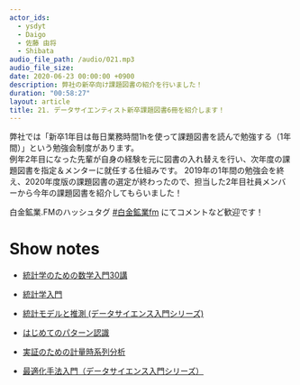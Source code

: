 ```yaml
---
actor_ids:
  - ysdyt
  - Daigo
  - 佐藤 由将
  - Shibata
audio_file_path: /audio/021.mp3
audio_file_size:
date: 2020-06-23 00:00:00 +0900
description: 弊社の新卒向け課題図書の紹介を行いました！
duration: "00:58:27"
layout: article
title: 21. データサイエンティスト新卒課題図書6冊を紹介します！
---
```

弊社では「新卒1年目は毎日業務時間1hを使って課題図書を読んで勉強する（1年間）」という勉強会制度があります。  
例年2年目になった先輩が自身の経験を元に図書の入れ替えを行い、次年度の課題図書を指定＆メンターに就任する仕組みです。 
2019年の1年間の勉強会を終え、2020年度版の課題図書の選定が終わったので、担当した2年目社員メンバーから今年の課題図書を紹介してもらいました！



白金鉱業.FMのハッシュタグ [#白金鉱業fm](https://twitter.com/search?q=%23%E7%99%BD%E9%87%91%E9%89%B1%E6%A5%ADfm&src=typed_query) にてコメントなど歓迎です！

# Show notes
- [統計学のための数学入門30講](https://www.amazon.co.jp/dp/4254116330/)

- [統計学入門](https://www.amazon.co.jp/dp/4130420658/)

- [統計モデルと推測 (データサイエンス入門シリーズ)]([https://www.amazon.co.jp/%E7%B5%B1%E8%A8%88%E3%83%A2%E3%83%87%E3%83%AB%E3%81%A8%E6%8E%A8%E6%B8%AC-%E3%83%87%E3%83%BC%E3%82%BF%E3%82%B5%E3%82%A4%E3%82%A8%E3%83%B3%E3%82%B9%E5%85%A5%E9%96%80%E3%82%B7%E3%83%AA%E3%83%BC%E3%82%BA-%E6%9D%BE%E4%BA%95%E7%A7%80%E4%BF%8A-ebook/dp/B08543S1LQ/ref=sr_1_1?__mk_ja_JP=%E3%82%AB%E3%82%BF%E3%82%AB%E3%83%8A&crid=L8YEYWPJUA9O&dchild=1&keywords=%E7%B5%B1%E8%A8%88%E3%83%A2%E3%83%87%E3%83%AB%E3%81%A8%E6%8E%A8%E6%B8%AC+%E3%83%87%E3%83%BC%E3%82%BF%E3%82%B5%E3%82%A4%E3%82%A8%E3%83%B3%E3%82%B9%E5%85%A5%E9%96%80%E3%82%B7%E3%83%AA%E3%83%BC%E3%82%BA&qid=1589770181&sprefix=%E7%B5%B1%E8%A8%88%E3%83%A2%E3%83%87%E3%83%AB%E3%81%A8%2Caps%2C807&sr=8-1](https://www.amazon.co.jp/統計モデルと推測-データサイエンス入門シリーズ-松井秀俊-ebook/dp/B08543S1LQ/ref=sr_1_1?__mk_ja_JP=カタカナ&crid=L8YEYWPJUA9O&dchild=1&keywords=統計モデルと推測+データサイエンス入門シリーズ&qid=1589770181&sprefix=統計モデルと%2Caps%2C807&sr=8-1))

- [はじめてのパターン認識]([https://www.amazon.co.jp/%E3%81%AF%E3%81%98%E3%82%81%E3%81%A6%E3%81%AE%E3%83%91%E3%82%BF%E3%83%BC%E3%83%B3%E8%AA%8D%E8%AD%98-%E5%B9%B3%E4%BA%95-%E6%9C%89%E4%B8%89/dp/4627849710/ref=sr_1_1?__mk_ja_JP=%E3%82%AB%E3%82%BF%E3%82%AB%E3%83%8A&crid=2I3WL9BAHPHK6&dchild=1&keywords=%E3%81%AF%E3%81%98%E3%82%81%E3%81%A6%E3%81%AE%E3%83%91%E3%82%BF%E3%83%BC%E3%83%B3%E8%AA%8D%E8%AD%98&qid=1589770206&sprefix=%E3%81%AF%E3%81%98%E3%82%81%E3%81%A6%E3%81%AE%2Caps%2C271&sr=8-1](https://www.amazon.co.jp/はじめてのパターン認識-平井-有三/dp/4627849710/ref=sr_1_1?__mk_ja_JP=カタカナ&crid=2I3WL9BAHPHK6&dchild=1&keywords=はじめてのパターン認識&qid=1589770206&sprefix=はじめての%2Caps%2C271&sr=8-1))

- [実証のための計量時系列分析]([https://www.amazon.co.jp/%E5%AE%9F%E8%A8%BC%E3%81%AE%E3%81%9F%E3%82%81%E3%81%AE%E8%A8%88%E9%87%8F%E6%99%82%E7%B3%BB%E5%88%97%E5%88%86%E6%9E%90-%E3%82%A6%E3%82%A9%E3%83%AB%E3%82%BF%E3%83%BC%E3%83%BB%E3%82%A8%E3%83%B3%E3%83%80%E3%83%BC%E3%82%B9/dp/4641165483/ref=sr_1_1?__mk_ja_JP=%E3%82%AB%E3%82%BF%E3%82%AB%E3%83%8A&crid=2ZZHXX2T1OEJA&dchild=1&keywords=%E5%AE%9F%E8%A8%BC%E3%81%AE%E3%81%9F%E3%82%81%E3%81%AE%E8%A8%88%E9%87%8F%E6%99%82%E7%B3%BB%E5%88%97%E5%88%86%E6%9E%90&qid=1589770236&sprefix=%E5%AE%9F%E8%A8%BC%E3%81%AE%E3%81%9F%E3%82%81%E3%81%AE%2Caps%2C278&sr=8-1](https://www.amazon.co.jp/実証のための計量時系列分析-ウォルター・エンダース/dp/4641165483/ref=sr_1_1?__mk_ja_JP=カタカナ&crid=2ZZHXX2T1OEJA&dchild=1&keywords=実証のための計量時系列分析&qid=1589770236&sprefix=実証のための%2Caps%2C278&sr=8-1))

- [最適化手法入門（データサイエンス入門シリーズ）]([https://www.amazon.co.jp/%E6%9C%80%E9%81%A9%E5%8C%96%E6%89%8B%E6%B3%95%E5%85%A5%E9%96%80-%E3%83%87%E3%83%BC%E3%82%BF%E3%82%B5%E3%82%A4%E3%82%A8%E3%83%B3%E3%82%B9%E5%85%A5%E9%96%80%E3%82%B7%E3%83%AA%E3%83%BC%E3%82%BA-%E5%AF%92%E9%87%8E%E5%96%84%E5%8D%9A-ebook/dp/B07ZD2TFTF/ref=sr_1_1?__mk_ja_JP=%E3%82%AB%E3%82%BF%E3%82%AB%E3%83%8A&dchild=1&keywords=%E6%9C%80%E9%81%A9%E5%8C%96%E6%89%8B%E6%B3%95%E5%85%A5%E9%96%80&qid=1589770264&sr=8-1](https://www.amazon.co.jp/最適化手法入門-データサイエンス入門シリーズ-寒野善博-ebook/dp/B07ZD2TFTF/ref=sr_1_1?__mk_ja_JP=カタカナ&dchild=1&keywords=最適化手法入門&qid=1589770264&sr=8-1))

  